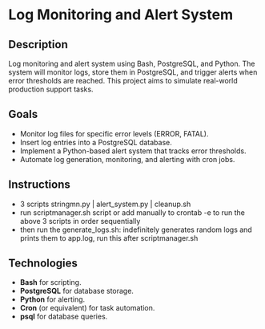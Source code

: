 # Log Monitoring and Alert System

## Description

Log monitoring and alert system using Bash, PostgreSQL, and Python. The system will monitor logs, store them in PostgreSQL, and trigger alerts when error thresholds are reached. This project aims to simulate real-world production support tasks.

## Goals

- Monitor log files for specific error levels (ERROR, FATAL).
- Insert log entries into a PostgreSQL database.
- Implement a Python-based alert system that tracks error thresholds.
- Automate log generation, monitoring, and alerting with cron jobs.

## Instructions
- 3 scripts stringmn.py | alert_system.py | cleanup.sh
- run scriptmanager.sh script or add manually to crontab -e to run the above 3 scripts in order sequentially
- then run the generate_logs.sh: indefinitely generates random logs and prints them to app.log, run this after scriptmanager.sh

## Technologies

- **Bash** for scripting.
- **PostgreSQL** for database storage.
- **Python** for alerting.
- **Cron** (or equivalent) for task automation.
- **psql** for database queries.
